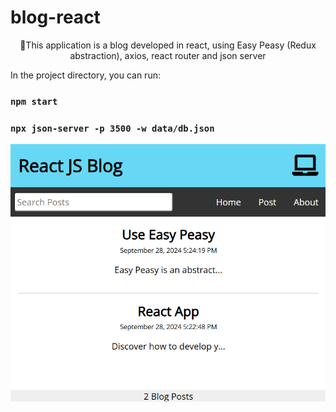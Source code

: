 # blog-react

<p align="center">🚀This application is a blog developed in react, using Easy Peasy (Redux abstraction), axios, react router and json server </p>


In the project directory, you can run:

### `npm start`
### `npx json-server -p 3500 -w data/db.json`

![Alt text](image.png)